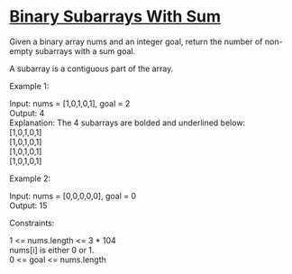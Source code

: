 # [Binary Subarrays With Sum](https://leetcode.com/problems/binary-subarrays-with-sum/)

Given a binary array nums and an integer goal, return the number of non-empty subarrays with a sum goal.  

A subarray is a contiguous part of the array.  

Example 1:  

Input: nums = [1,0,1,0,1], goal = 2  
Output: 4  
Explanation: The 4 subarrays are bolded and underlined below:  
[1,0,1,0,1]  
[1,0,1,0,1]  
[1,0,1,0,1]  
[1,0,1,0,1]  

Example 2:  

Input: nums = [0,0,0,0,0], goal = 0  
Output: 15  

Constraints:  

1 <= nums.length <= 3 * 104  
nums[i] is either 0 or 1.   
0 <= goal <= nums.length  